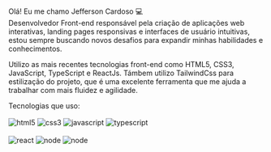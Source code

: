 Olá! Eu me chamo Jefferson Cardoso 💻 </br>
Desenvolvedor Front-end responsável pela criação de aplicações web interativas, landing pages responsivas e interfaces de usuário intuitivas, estou sempre buscando novos desafios para expandir minhas habilidades e conhecimentos.

Utilizo as mais recentes tecnologias front-end como HTML5, CSS3, JavaScript, TypeScript e ReactJs.
Támbem utilizo TailwindCss para estilização do projeto, que é uma excelente ferramenta que me ajuda a trabalhar com mais fluidez e  agilidade.

Tecnologias que uso:
<div style="display: inline_block">
<img align="center" alt="html5" src="https://img.shields.io/badge/HTML5-E34F26?style=for-the-badge&logo=html5&logoColor=white"/>
<img align="center" alt="css3" src="https://img.shields.io/badge/CSS3-1572B6?style=for-the-badge&logo=css3&logoColor=white"/>
<img align="center" alt="javascript" src="https://img.shields.io/badge/JavaScript-F7DF1E?style=for-the-badge&logo=javascript&logoColor=black"/> 
<img align="center" alt="typescript" src="https://img.shields.io/badge/TypeScript-007ACC?style=for-the-badge&logo=typescript&logoColor=white"/></br> </br>
<img align="center" alt="react" src="https://img.shields.io/badge/React-20232A?style=for-the-badge&logo=react&logoColor=61DAFB"/>
<img align="center" alt="node" src="https://img.shields.io/badge/Node.js-43853D?style=for-the-badge&logo=node.js&logoColor=white"/>
<img align="center" alt="node" src="https://img.shields.io/badge/Tailwind_CSS-38B2AC?style=for-the-badge&logo=tailwind-css&logoColor=white"/>
 
</div>



